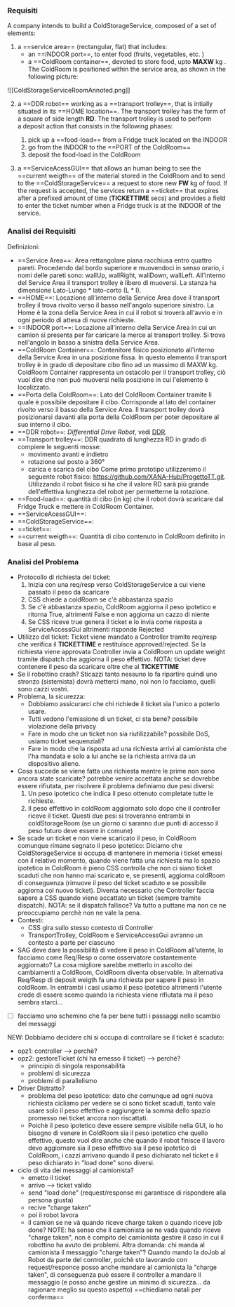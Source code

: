 ### Requisiti
A company intends to build a ColdStorageService, composed of a set of elements:

1. a ==service area== (rectangular, flat) that includes:
    - an ==INDOOR port==, to enter food (fruits, vegetables, etc. )
    - a ==ColdRoom container==, devoted to store food, upto **MAXW** kg .
    The ColdRoom is positioned within the service area, as shown in the following picture:

![[ColdStorageServiceRoomAnnoted.png]]

2. a ==DDR robot== working as a ==transport trolley==, that is intially situated in its ==HOME location==. The transport trolley has the form of a square of side length **RD**.
    The transport trolley is used to perform a deposit action that consists in the following phases:
    1. pick up a ==food-load== from a Fridge truck located on the INDOOR
    2. go from the INDOOR to the ==PORT of the ColdRoom==
    3. deposit the food-load in the ColdRoom

3. a ==ServiceAcessGUI== that allows an human being to see the ==current weigth== of the material stored in the ColdRoom and to send to the ==ColdStorageService== a request to store new **FW** kg of food. If the request is accepted, the services return a ==ticket== that expires after a prefixed amount of time (**TICKETTIME** secs) and provides a field to enter the ticket number when a Fridge truck is at the INDOOR of the service.

### Analisi dei Requisiti
Definizioni:
- ==Service Area==: Area rettangolare piana racchiusa entro quattro pareti. Procedendo dal bordo superiore e muovendoci in senso orario, i nomi delle pareti sono: wallUp, wallRight, wallDown, wallLeft. All'interno del Service Area il transport trolley è libero di muoversi. La stanza ha dimensione Lato-Lungo * lato-corto (L * l).
- ==HOME==: Locazione all'interno della Service Area dove il transport trolley il trova rivolto verso il basso nell'angolo superiore sinistro. La Home è la zona della Service Area in cui il robot si troverà all'avvio e in ogni periodo di attesa di nuove richieste.
- ==INDOOR port==: Locazione all'interno della Service Area in cui un camion si presenta per far caricare la merce al transport trolley. Si trova nell'angolo in basso a sinistra della Service Area.
- ==ColdRoom Container==: Contenitore fisico posizionato all'interno della Service Area in una posizione fissa. In questo elemento il transport trolley è in grado di depositare cibo fino ad un massimo di MAXW kg. ColdRoom Container rappresenta un ostacolo per il transport trolley, ciò vuol dire che non può muoversi nella posizione in cui l'elemento è localizzato.
- ==Porta della ColdRoom==: Lato del ColdRoom Container tramite li quale è possibile depositare il cibo. Corrisponde al lato del container rivolto verso il basso della Service Area. Il transport trolley dovrà posizionarsi davanti alla porta della ColdRoom per poter depositare al suo interno il cibo.
- ==DDR robot==: *Differential Drive Robot*, vedi [DDR](https://www.youtube.com/watch?v=aE7RQNhwnPQ).
- ==Transport trolley==: DDR quadrato di lunghezza RD in grado di compiere le seguenti mosse: 
	- movimento avanti e indietro
	- rotazione sul posto a 360°
	- carica e scarica del cibo
   Come primo prototipo utilizzeremo il seguente robot fisico: https://github.com/XANA-Hub/ProgettoTT.git. Utilizzando il robot fisico si ha che il valore RD sarà più grande dell'effettiva lunghezza del robot per permetterne la rotazione.
- ==Food-load==: quantità di cibo (in kg) che il robot dovrà scaricare dal Fridge Truck e mettere in ColdRoom Container.
- ==ServiceAcessGUI==:
- ==ColdStorageService==:
- ==ticket==: 
- ==current weigth==: Quantità di cibo contenuto in ColdRoom definito in base al peso.

### Analisi del Problema
- Protocollo di richiesta del ticket:
	1) Inizia con una req/resp verso ColdStorageService a cui viene passato il peso da scaricare
	2) CSS chiede a coldRoom se c'è abbastanza spazio
	3) Se c'è abbastanza spazio, ColdRoom aggiorna il peso ipotetico e ritorna True, altrimenti False e non aggiorna un cazzo di niente
	4) Se CSS riceve true genera il ticket e lo invia come risposta a ServiceAccessGui altrimenti risponde Rejected
- Utilizzo del ticket:
	Ticket viene mandato a Controller tramite req/resp che verifica il **TICKETTIME** e restituisce approved/rejected. Se la richiesta viene approvata Controller invia a ColdRoom un update weight tramite dispatch che aggiorna il peso effettivo.
	NOTA: ticket deve contenere il peso da scaricare oltre che al **TICKETTIME**
- Se il robottino crash?
	Sticazzi tanto nessuno lo fa ripartire quindi uno stronzo (sistemista) dovrà metterci mano, noi non lo facciamo, quelli sono cazzi vostri.
- Problema, la sicurezza:
	- Dobbiamo assicurarci che chi richiede il ticket sia l'unico a poterlo usare.
	- Tutti vedono l'emissione di un ticket, ci sta bene? possibile violazione della privacy
	- Fare in modo che un ticket non sia riutilizzabile? possibile DoS, usiamo ticket sequenziali?
	- Fare in modo che la risposta ad una richiesta arrivi al camionista che l'ha mandata e solo a lui anche se la richiesta arriva da un dispositivo alieno.
- Cosa succede se viene fatta una richiesta mentre le prime non sono ancora state scaricate?
	potrebbe venire accettata anche se dovrebbe essere rifiutata, per risolvere il problema definiamo due pesi diversi: 
	1) Un peso ipotetico che indica il peso ottenuto completate tutte le richieste.
	2) Il peso effettivo in coldRoom aggiornato solo dopo che il controller riceve il ticket.
	Questi due pesi si troveranno entrambi in coldStorageRoom (se un giorno ci saranno due punti di accesso il peso futuro deve essere in comune)
- Se scade un ticket e non viene scaricato il peso, in ColdRoom comunque rimane segnato il peso ipotetico:
	Diciamo che ColdStorageService si occupa di mantenere in memoria i ticket emessi con il relativo momento, quando viene fatta una richiesta ma lo spazio ipotetico in ColdRoom è pieno CSS controlla che non ci siano ticket scaduti che non hanno mai scaricato e, se presenti, aggiorna coldRoom di conseguenza (rimuove il peso del ticket scaduto e se possibile aggiorna col nuovo ticket). Diventa necessario che Controller faccia sapere a CSS quando viene accattato un ticket (sempre tramite dispatch). NOTA: se il dispatch fallisce? Va tutto a puttane ma non ce ne preoccupiamo perchè non ne vale la pena.
- Contesti:
	- CSS gira sullo stesso contesto di Controller
	- TransportTrolley, ColdRoom e ServiceAccessGui avranno un contesto a parte per ciascuno
- SAG deve dare la possibilità di vedere il peso in ColdRoom all'utente, lo facciamo come Req/Resp o come osservatore costantemente aggiornato?
	La cosa migliore sarebbe metterlo in ascolto dei cambiamenti a ColdRoom, ColdRoom diventa observable. In alternativa Req/Resp di deposit weigth fa una richiesta per sapere il peso in coldRoom.
	In entrambi i casi usiamo il peso ipotetico altrimenti l'utente crede di essere scemo quando la richiesta viene rifiutata ma il peso sembra starci...

- [ ] facciamo uno schemino che fa per bene tutti i passaggi nello scambio dei messaggi 

NEW:
Dobbiamo decidere chi si occupa di controllare se il ticket è scaduto:
- opz1: controller --> perchè?
- opz2: gestoreTicket (chi ha emesso il ticket) --> perchè?
	- principio di singola responsabilità
	- problemi di sicurezza
	- problemi di parallelismo
- Driver Distratto?
	- problema del peso ipotetico: dato che comunque ad ogni nuova richiesta cicliamo per vedere se ci sono ticket scaduti, tanto vale usare solo il peso effettivo e aggiungere la somma dello spazio promesso nei ticket ancora non riscattati.
	- Poichè il peso ipotetico deve essere sempre visibile nella GUI, io ho bisogno di venere in ColdRoom sia il peso ipotetico che quello effettivo, questo vuol dire anche che quando il robot finisce il lavoro devo aggiornare sia il peso effettivo sia il peso ipotetico di ColdRoom, i cazzi arrivano quando il peso dichiarato nel ticket e il peso dichiarato in "load done" sono diversi.
- ciclo di vita dei messaggi al camionista?
	- emetto il ticket
	- arrivo --> ticket valido
	- send "load done" (request/response mi garantisce di rispondere alla persona giusta)
	- recive "charge taken"
	- poi il robot lavora
	- il camion se ne và quando riceve charge taken o quando riceve job done?
NOTE: ha senso che il camionista se ne vada quando riceve "charge taken", non è compito del camionista gestire il caso in cui il robottino ha avuto dei problemi.
Altra domanda: chi manda al camionista il messaggio "charge taken"?
Quando mando la doJob al Robot da parte del controller, poichè sto lavorando con request/responce posso anche mandare al camionista la "charge taken", di conseguenza può essere il controller a mandare il messaggio (e posso anche gestire un minimo di sicurezza... da ragionare meglio su questo aspetto)
==chiediamo natali per conferma==
